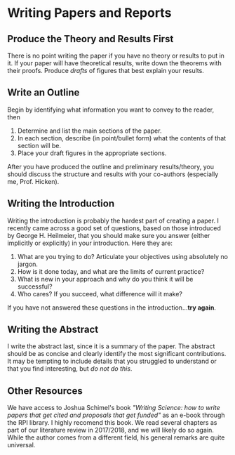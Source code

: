 # Writing Papers and Reports

## Produce the Theory and Results First

There is no point writing the paper if you have no theory or results to put in it.  If your paper will have theoretical results, write down the theorems with their proofs.  Produce _drafts_ of figures that best explain your results.

## Write an Outline

Begin by identifying what information you want to convey to the reader, then
1) Determine and list the main sections of the paper.
2) In each section, describe (in point/bullet form) what the contents of that section will be.
3) Place your draft figures in the appropriate sections.

After you have produced the outline and preliminary results/theory, you should discuss the structure and results with your co-authors (especially me, Prof. Hicken).

## Writing the Introduction

Writing the introduction is probably the hardest part of creating a paper.  I recently came across a good set of questions, based on those introduced by George H. Heilmeier, that you should make sure you answer (either implicitly or explicitly) in your introduction.  Here they are:

1) What are you trying to do? Articulate your objectives using absolutely no jargon.
2) How is it done today, and what are the limits of current practice?
3) What is new in your approach and why do you think it will be successful?
4) Who cares? If you succeed, what difference will it make?

If you have not answered these questions in the introduction...**try again**.

## Writing the Abstract

I write the abstract last, since it is a summary of the paper.  The abstract should be as concise and clearly identify the most significant contributions.  It may be tempting to include details that you struggled to understand or that you find interesting, but _do not do this_.

## Other Resources

We have access to Joshua Schimel's book _"Writing Science: how to write papers that get cited and proposals that get funded"_ as an e-book through the RPI library.  I highly recomend this book.  We read several chapters as part of our literature review in 2017/2018, and we will likely do so again.  While the author comes from a different field, his general remarks are quite universal.